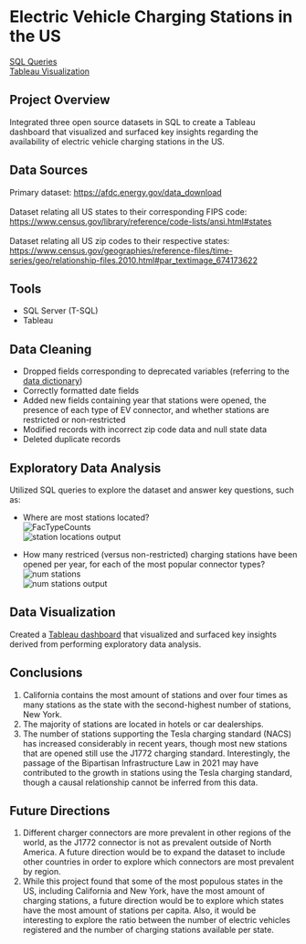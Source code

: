 # Electric Vehicle Charging Stations in the US

[SQL Queries](https://github.com/danielalboukrek/ev-stations-in-us/blob/main/EV_stations.sql) <br>
[Tableau Visualization](https://public.tableau.com/app/profile/daniel.alboukrek/viz/ElectricVehicleChargingStationsinUS/EVChargingStations)

## Project Overview
Integrated three open source datasets in SQL to create a Tableau dashboard that visualized and surfaced key insights regarding the availability of electric vehicle charging stations in the US.

## Data Sources
Primary dataset: https://afdc.energy.gov/data_download <br><br>
Dataset relating all US states to their corresponding FIPS code: https://www.census.gov/library/reference/code-lists/ansi.html#states <br><br>
Dataset relating all US zip codes to their respective states: https://www.census.gov/geographies/reference-files/time-series/geo/relationship-files.2010.html#par_textimage_674173622

## Tools
- SQL Server (T-SQL)
- Tableau

## Data Cleaning
- Dropped fields corresponding to deprecated variables (referring to the [data dictionary](https://afdc.energy.gov/data_download/alt_fuel_stations_format))
- Correctly formatted date fields
- Added new fields containing year that stations were opened, the presence of each type of EV connector, and whether stations are restricted or non-restricted
- Modified records with incorrect zip code data and null state data
- Deleted duplicate records

## Exploratory Data Analysis
Utilized SQL queries to explore the dataset and answer key questions, such as:

- Where are most stations located? <br>
![FacTypeCounts](https://github.com/danielalboukrek/ev-stations-in-us/assets/76789903/27b4d568-fc89-46ab-b6d3-2a73688eb4d8) <br>
![station locations output](https://github.com/danielalboukrek/ev-stations-in-us/assets/76789903/77f0d68f-d193-4c30-b80b-ad7ea15fd3e9)

- How many restriced (versus non-restricted) charging stations have been opened per year, for each of the most popular connector types? <br>
![num stations](https://github.com/danielalboukrek/ev-stations-in-us/assets/76789903/8957db73-598c-4340-8002-aef00c418fca) <br>
![num stations output](https://github.com/danielalboukrek/ev-stations-in-us/assets/76789903/de38f6f4-aa47-486f-9b91-ea5147ad1f43)

## Data Visualization
Created a [Tableau dashboard](https://public.tableau.com/app/profile/daniel.alboukrek/viz/ElectricVehicleChargingStationsinUS/EVChargingStations) that visualized and surfaced key insights derived from performing exploratory data analysis.

## Conclusions
1. California contains the most amount of stations and over four times as many stations as the state with the second-highest number of stations, New York.
2. The majority of stations are located in hotels or car dealerships.
3. The number of stations supporting the Tesla charging standard (NACS) has increased considerably in recent years, though most new stations that are opened still use the J1772 charging standard. Interestingly, the passage of the Bipartisan Infrastructure Law in 2021 may have contributed to the growth in stations using the Tesla charging standard, though a causal relationship cannot be inferred from this data.

## Future Directions
1. Different charger connectors are more prevalent in other regions of the world, as the J1772 connector is not as prevalent outside of North America. A future direction would be to expand the dataset to include other countries in order to explore which connectors are most prevalent by region.
2. While this project found that some of the most populous states in the US, including California and New York, have the most amount of charging stations, a future direction would be to explore which states have the most amount of stations per capita. Also, it would be interesting to explore the ratio between the number of electric vehicles registered and the number of charging stations available per state.
